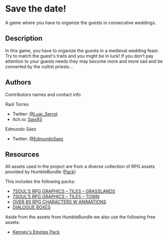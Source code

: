 # Save the date!

A game where you have to organize the guests in consecutive weddings.

## Description

In this game, you have to organize the guests in a medieval wedding feast. Try to match the guest's traits and you might be in luck!
If you don't pay attention to your guests needs they may become more and more sad and be converted by the cultist priests...

## Authors

Contributors names and contact info

Raúl Torres  
* Twitter: [@Luar_Serrot](https://twitter.com/Luar_Serrot)
* Itch<span>.</span>io: [Saix93](https://saix93.itch.io/)

Edmundo Sáez
* Twitter: [@EdmundoSaez](https://twitter.com/EdmundoSaez)

## Resources

All assets used in the project are from a diverse collection of RPG assets provided by HumbleBundle ([Pack](https://www.humblebundle.com/software/art-assets-music-and-sound-effects-software))

This includes the following packs:
* [7SOUL’S RPG GRAPHICS – TILES – GRASSLANDS](https://www.gamedevmarket.net/asset/7souls-rpg-graphics-tiles-grasslands-1580/)
* [7SOUL’S RPG GRAPHICS – TILES – TOWN](https://www.gamedevmarket.net/asset/7souls-rpg-graphics-tiles-town-2422/)
* [OVER 80 RPG CHARACTERS W ANIMATIONS](https://www.gamedevmarket.net/asset/over-80-rpg-characters-w-animations-3540/)
* [DIALOGUE BOXES](https://www.gamedevmarket.net/asset/dialogue-boxes/)

Aside from the assets from HumbleBundle we also use the following free assets:

* [Kenney's Emotes Pack](https://www.kenney.nl/assets/emotes-pack)